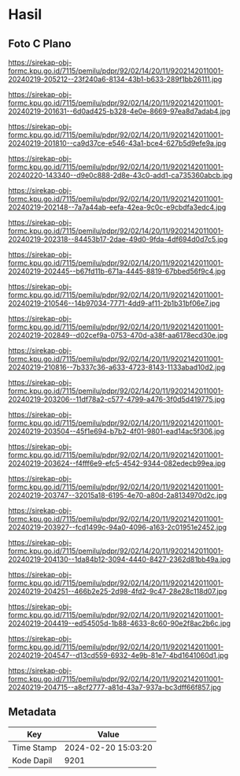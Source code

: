 # Hasil

## Foto C Plano

https://sirekap-obj-formc.kpu.go.id/7115/pemilu/pdpr/92/02/14/20/11/9202142011001-20240219-205212--23f240a6-8134-43b1-b633-289f1bb26111.jpg

https://sirekap-obj-formc.kpu.go.id/7115/pemilu/pdpr/92/02/14/20/11/9202142011001-20240219-201631--6d0ad425-b328-4e0e-8669-97ea8d7adab4.jpg

https://sirekap-obj-formc.kpu.go.id/7115/pemilu/pdpr/92/02/14/20/11/9202142011001-20240219-201810--ca9d37ce-e546-43a1-bce4-627b5d9efe9a.jpg

https://sirekap-obj-formc.kpu.go.id/7115/pemilu/pdpr/92/02/14/20/11/9202142011001-20240220-143340--d9e0c888-2d8e-43c0-add1-ca735360abcb.jpg

https://sirekap-obj-formc.kpu.go.id/7115/pemilu/pdpr/92/02/14/20/11/9202142011001-20240219-202148--7a7a44ab-eefa-42ea-9c0c-e9cbdfa3edc4.jpg

https://sirekap-obj-formc.kpu.go.id/7115/pemilu/pdpr/92/02/14/20/11/9202142011001-20240219-202318--84453b17-2dae-49d0-9fda-4df694d0d7c5.jpg

https://sirekap-obj-formc.kpu.go.id/7115/pemilu/pdpr/92/02/14/20/11/9202142011001-20240219-202445--b67fd11b-671a-4445-8819-67bbed56f9c4.jpg

https://sirekap-obj-formc.kpu.go.id/7115/pemilu/pdpr/92/02/14/20/11/9202142011001-20240219-210546--14b97034-7771-4dd9-af11-2b1b31bf06e7.jpg

https://sirekap-obj-formc.kpu.go.id/7115/pemilu/pdpr/92/02/14/20/11/9202142011001-20240219-202849--d02cef9a-0753-470d-a38f-aa6178ecd30e.jpg

https://sirekap-obj-formc.kpu.go.id/7115/pemilu/pdpr/92/02/14/20/11/9202142011001-20240219-210816--7b337c36-a633-4723-8143-1133abad10d2.jpg

https://sirekap-obj-formc.kpu.go.id/7115/pemilu/pdpr/92/02/14/20/11/9202142011001-20240219-203206--11df78a2-c577-4799-a476-3f0d5d419775.jpg

https://sirekap-obj-formc.kpu.go.id/7115/pemilu/pdpr/92/02/14/20/11/9202142011001-20240219-203504--45f1e694-b7b2-4f01-9801-ead14ac5f306.jpg

https://sirekap-obj-formc.kpu.go.id/7115/pemilu/pdpr/92/02/14/20/11/9202142011001-20240219-203624--f4fff6e9-efc5-4542-9344-082edecb99ea.jpg

https://sirekap-obj-formc.kpu.go.id/7115/pemilu/pdpr/92/02/14/20/11/9202142011001-20240219-203747--32015a18-6195-4e70-a80d-2a8134970d2c.jpg

https://sirekap-obj-formc.kpu.go.id/7115/pemilu/pdpr/92/02/14/20/11/9202142011001-20240219-203927--fcd1499c-94a0-4096-a163-2c01951e2452.jpg

https://sirekap-obj-formc.kpu.go.id/7115/pemilu/pdpr/92/02/14/20/11/9202142011001-20240219-204130--1da84b12-3094-4440-8427-2362d81bb49a.jpg

https://sirekap-obj-formc.kpu.go.id/7115/pemilu/pdpr/92/02/14/20/11/9202142011001-20240219-204251--466b2e25-2d98-4fd2-9c47-28e28c118d07.jpg

https://sirekap-obj-formc.kpu.go.id/7115/pemilu/pdpr/92/02/14/20/11/9202142011001-20240219-204419--ed54505d-1b88-4633-8c60-90e2f8ac2b6c.jpg

https://sirekap-obj-formc.kpu.go.id/7115/pemilu/pdpr/92/02/14/20/11/9202142011001-20240219-204547--d13cd559-6932-4e9b-81e7-4bd1641060d1.jpg

https://sirekap-obj-formc.kpu.go.id/7115/pemilu/pdpr/92/02/14/20/11/9202142011001-20240219-204715--a8cf2777-a81d-43a7-937a-bc3dff66f857.jpg


## Metadata

| Key        | Value               |
| ---------- | ------------------- |
| Time Stamp | 2024-02-20 15:03:20 |
| Kode Dapil | 9201                |



